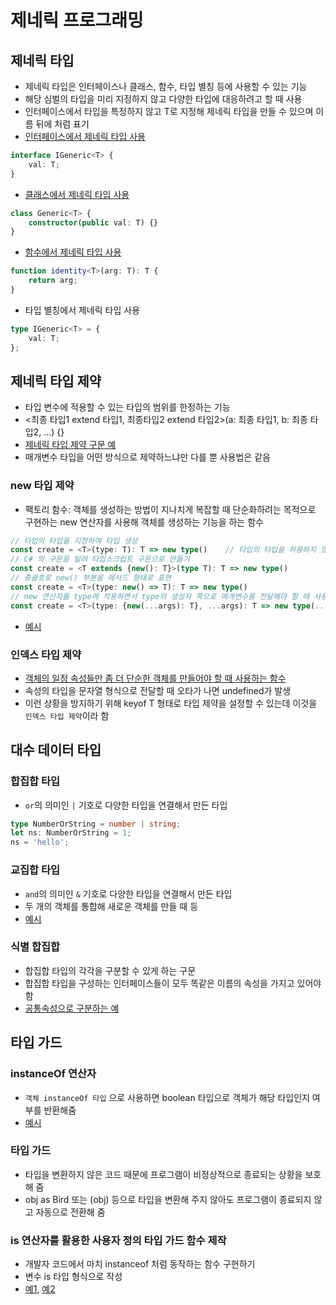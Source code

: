 # 제네릭 프로그래밍

## 제네릭 타입

-   제네릭 타입은 인터페이스나 클래스, 함수, 타입 별칭 등에 사용할 수 있는 기능
-   해당 심벌의 타입을 미리 지정하지 않고 다양한 타입에 대응하려고 할 때 사용
-   인터페이스에서 타입을 특정하지 않고 T로 지정해 제네릭 타입을 만들 수 있으며 이름 뒤에 <T>처럼 표기
-   [인터페이스에서 제네릭 타입 사용](./src/IValuable.ts)

```ts
interface IGeneric<T> {
    val: T;
}
```

-   [클래스에서 제네릭 타입 사용](./src/Valuable.ts)

```ts
class Generic<T> {
    constructor(public val: T) {}
}
```

-   [함수에서 제네릭 타입 사용](./src/printValue.ts)

```ts
function identity<T>(arg: T): T {
    return arg;
}
```

-   타입 별칭에서 제네릭 타입 사용

```ts
type IGeneric<T> = {
    val: T;
};
```

## 제네릭 타입 제약

-   타입 변수에 적용할 수 있는 타입의 범위를 한정하는 기능
-   <최종 타입1 extend 타입1, 최종타입2 extend 타입2>(a: 최종 타입1, b: 최종 타입2, ...) {}
-   [제네릭 타입 제약 구문 예](./src/printValueT.ts)
-   매개변수 타입을 어떤 방식으로 제약하느냐만 다를 뿐 사용법은 같음

### new 타입 제약

-   팩토리 함수: 객체를 생성하는 방법이 지나치게 복잡할 때 단순화하려는 목적으로 구현하는 new 연산자를 사용해 객체를 생성하는 기능을 하는 함수

```ts
// 타입의 타입을 지정하여 타입 생성
const create = <T>(type: T): T => new type()    // 타입의 타입을 허용하지 않아서 오류 발생
// C# 의 구문을 빌려 타입스크립트 구문으로 만들기
const create = <T extends {new(): T}>(type T): T => new type()
// 중괄호로 new() 부분을 메서드 형태로 표현
const create = <T>(type: new() => T): T => new type()
// new 연산자를 type에 적용하면서 type의 생성자 쪽으로 매개변수를 전달해야 할 때 사용
const create = <T>(type: {new(...args): T}, ...args): T => new type(...args)
```

-   [예시](./src/create.ts)

### 인덱스 타입 제약

-   [객체의 일정 속성들만 좀 더 단순한 객체를 만들어야 할 때 사용하는 함수](./src/pick.ts)
-   속성의 타입을 문자열 형식으로 전달할 때 오타가 나면 undefined가 발생
-   이런 상황을 방지하기 위해 keyof T 형태로 타입 제약을 설정할 수 있는데 이것을 `인덱스 타입 제약`이라 함

## 대수 데이터 타입

### 합집합 타입

-   `or`의 의미인 `|` 기호로 다양한 타입을 연결해서 만든 타입

```ts
type NumberOrString = number | string;
let ns: NumberOrString = 1;
ns = 'hello';
```

### 교집합 타입

-   `and`의 의미인 `&` 기호로 다양한 타입을 연결해서 만든 타입
-   두 개의 객체를 통합해 새로운 객체를 만들 때 등
-   [예시](./src/mergeObjects.ts)

### 식별 합집합

-   합집합 타입의 각각을 구분할 수 있게 하는 구문
-   합집합 타입을 구성하는 인터페이스들이 모두 똑같은 이름의 속성을 가지고 있어야 함
-   [공통속성으로 구분하는 예](./src/calcArea.ts)

## 타입 가드

### instanceOf 연산자

-   `객체 instanceOf 타입` 으로 사용하면 boolean 타입으로 객체가 해당 타입인지 여부를 반환해줌
-   [예시](./src/flyOrSwim.ts)

### 타입 가드

-   타입을 변환하지 않은 코드 때문에 프로그램이 비정상적으로 종료되는 상황을 보호해 줌
-   obj as Bird 또는 (<Bird>obj) 등으로 타입을 변환해 주지 않아도 프로그램이 종료되지 않고 자동으로 전환해 줌

### is 연산자를 활용한 사용자 정의 타입 가드 함수 제작

-   개발자 코드에서 마치 instanceof 처럼 동작하는 함수 구현하기
-   변수 is 타입 형식으로 작성
-   [예1](./src/isFlyable.ts), [예2](./src/isSwimmable.ts)
